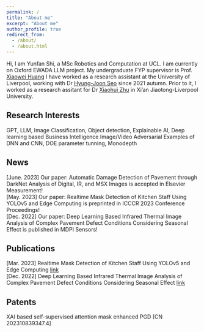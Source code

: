 ```yaml
---
permalink: /
title: "About me"
excerpt: "About me"
author_profile: true
redirect_from: 
  - /about/
  - /about.html
---
```



Hi, I am Yunfan Shi, a MSc Robotics and Computation at UCL.
I am currently on Oxford EWADA LLM project. My undergraduate FYP supervisor is Prof. [Xiaowei Huang](https://cgi.csc.liv.ac.uk/~xiaowei/)
I have worked as a research assistant at the University of Liverpool, working with Dr [Hyung-Joon Seo](https://scholar.google.com/citations?user=9FOIHmYAAAAJ&hl=en) since 2021 autumn. Prior to it, I worked as a research assitant for Dr [Xiaohui Zhu](https://scholar.google.com/citations?user=Ug_UiIoAAAAJ&hl=en) in Xi’an Jiaotong-Liverpool University.


## Research Interests
GPT, LLM, Image Classification, Object detection, Explainable AI, Deep learning based Business Intelligence
Image/Video Adversarial Examples of DNN and CNN, DOE parameter tunning, Monodepth

## News
[June. 2023] Our paper: Automatic Damage Detection of Pavement through DarkNet Analysis of Digital, IR, and MSX Images is accepted in Elsevier Measurement! \
[May. 2023] Our paper: Realtime Mask Detection of Kitchen Staff Using YOLOv5 and Edge Computing is preprinted in ICCCR 2023 Conference Proceedings! \
[Dec. 2022] Our paper: Deep Learning Based Infrared Thermal Image Analysis of Complex Pavement Defect Conditions Considering Seasonal Effect is published in MDPI Sensors! 

## Publications
[Mar. 2023] Realtime Mask Detection of Kitchen Staff Using YOLOv5 and Edge Computing
[link](https://ieeexplore.ieee.org/abstract/document/10193943)\
[Dec. 2022] Deep Learning Based Infrared Thermal Image Analysis of Complex Pavement Defect Conditions Considering Seasonal Effect
[link](https://www.mdpi.com/1424-8220/22/23/9365)

## Patents
XAI based self-supervised attention mask enhanced PGD
[CN 202310839347.4]

